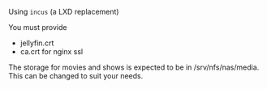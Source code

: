 Using `incus` (a LXD replacement)

You must provide
* jellyfin.crt
* ca.crt
for nginx ssl

The storage for movies and shows is expected to be in /srv/nfs/nas/media. This can be changed to suit your needs.
